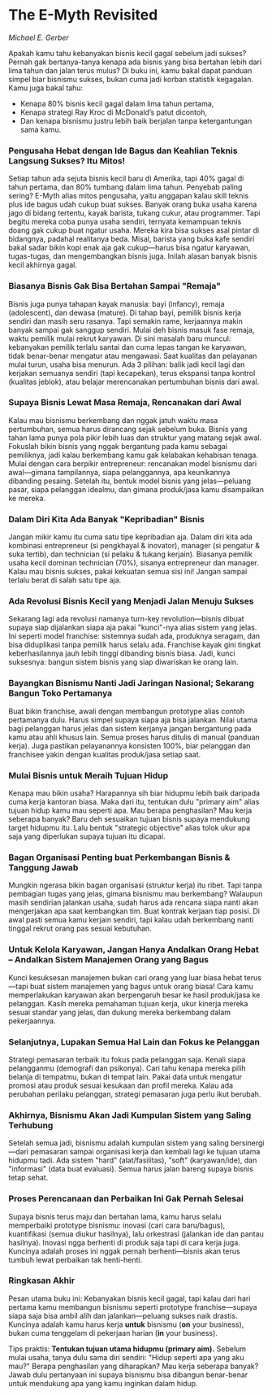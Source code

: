 # The E-Myth Revisited
*Michael E. Gerber*

Apakah kamu tahu kebanyakan bisnis kecil gagal sebelum jadi sukses? Pernah gak bertanya-tanya kenapa ada bisnis yang bisa bertahan lebih dari lima tahun dan jalan terus mulus? Di buku ini, kamu bakal dapat panduan simpel biar bisnismu sukses, bukan cuma jadi korban statistik kegagalan. Kamu juga bakal tahu:
- Kenapa 80% bisnis kecil gagal dalam lima tahun pertama,
- Kenapa strategi Ray Kroc di McDonald’s patut dicontoh,
- Dan kenapa bisnismu justru lebih baik berjalan tanpa ketergantungan sama kamu.

### Pengusaha Hebat dengan Ide Bagus dan Keahlian Teknis Langsung Sukses? Itu Mitos!
Setiap tahun ada sejuta bisnis kecil baru di Amerika, tapi 40% gagal di tahun pertama, dan 80% tumbang dalam lima tahun. Penyebab paling sering? E-Myth alias mitos pengusaha, yaitu anggapan kalau skill teknis plus ide bagus udah cukup buat sukses. Banyak orang buka usaha karena jago di bidang tertentu, kayak barista, tukang cukur, atau programmer. Tapi begitu mereka coba punya usaha sendiri, ternyata kemampuan teknis doang gak cukup buat ngatur usaha. Mereka kira bisa sukses asal pintar di bidangnya, padahal realitanya beda. Misal, barista yang buka kafe sendiri bakal sadar bikin kopi enak aja gak cukup—harus bisa ngatur karyawan, tugas-tugas, dan mengembangkan bisnis juga. Inilah alasan banyak bisnis kecil akhirnya gagal.

### Biasanya Bisnis Gak Bisa Bertahan Sampai "Remaja"
Bisnis juga punya tahapan kayak manusia: bayi (infancy), remaja (adolescent), dan dewasa (mature). Di tahap bayi, pemilik bisnis kerja sendiri dan masih seru rasanya. Tapi semakin rame, kerjaannya makin banyak sampai gak sanggup sendiri. Mulai deh bisnis masuk fase remaja, waktu pemilik mulai rekrut karyawan. Di sini masalah baru muncul: kebanyakan pemilik terlalu santai dan cuma lepas tangan ke karyawan, tidak benar-benar mengatur atau mengawasi. Saat kualitas dan pelayanan mulai turun, usaha bisa menurun. Ada 3 pilihan: balik jadi kecil lagi dan kerjakan semuanya sendiri (tapi kecapekan), terus ekspansi tanpa kontrol (kualitas jeblok), atau belajar merencanakan pertumbuhan bisnis dari awal.

### Supaya Bisnis Lewat Masa Remaja, Rencanakan dari Awal
Kalau mau bisnismu berkembang dan nggak jatuh waktu masa pertumbuhan, semua harus dirancang sejak sebelum buka. Bisnis yang tahan lama punya pola pikir lebih luas dan struktur yang matang sejak awal. Fokuslah bikin bisnis yang nggak bergantung pada kamu sebagai pemiliknya, jadi kalau berkembang kamu gak kelabakan kehabisan tenaga. Mulai dengan cara berpikir entrepreneur: rencanakan model bisnismu dari awal—gimana tampilannya, siapa pelanggannya, apa keunikannya dibanding pesaing. Setelah itu, bentuk model bisnis yang jelas—peluang pasar, siapa pelanggan idealmu, dan gimana produk/jasa kamu disampaikan ke mereka.

### Dalam Diri Kita Ada Banyak "Kepribadian" Bisnis
Jangan mikir kamu itu cuma satu tipe kepribadian aja. Dalam diri kita ada kombinasi entrepreneur (si pengkhayal & inovator), manager (si pengatur & suka tertib), dan technician (si pelaku & tukang kerjain). Biasanya pemilik usaha kecil dominan technician (70%), sisanya entrepreneur dan manager. Kalau mau bisnis sukses, pakai kekuatan semua sisi ini! Jangan sampai terlalu berat di salah satu tipe aja.

### Ada Revolusi Bisnis Kecil yang Menjadi Jalan Menuju Sukses
Sekarang lagi ada revolusi namanya turn-key revolution—bisnis dibuat supaya siap dijalankan siapa aja pakai "kunci"-nya alias sistem yang jelas. Ini seperti model franchise: sistemnya sudah ada, produknya seragam, dan bisa diduplikasi tanpa pemilik harus selalu ada. Franchise kayak gini tingkat keberhasilannya jauh lebih tinggi dibanding bisnis biasa. Jadi, kunci suksesnya: bangun sistem bisnis yang siap diwariskan ke orang lain.

### Bayangkan Bisnismu Nanti Jadi Jaringan Nasional; Sekarang Bangun Toko Pertamanya
Buat bikin franchise, awali dengan membangun prototype alias contoh pertamanya dulu. Harus simpel supaya siapa aja bisa jalankan. Nilai utama bagi pelanggan harus jelas dan sistem kerjanya jangan bergantung pada kamu atau ahli khusus lain. Semua proses harus ditulis di manual (panduan kerja). Juga pastikan pelayanannya konsisten 100%, biar pelanggan dan franchisee yakin dengan kualitas produk/jasa setiap saat.

### Mulai Bisnis untuk Meraih Tujuan Hidup
Kenapa mau bikin usaha? Harapannya sih biar hidupmu lebih baik daripada cuma kerja kantoran biasa. Maka dari itu, tentukan dulu "primary aim" alias tujuan hidup kamu mau seperti apa. Mau berapa penghasilan? Mau kerja seberapa banyak? Baru deh sesuaikan tujuan bisnis supaya mendukung target hidupmu itu. Lalu bentuk "strategic objective" alias tolok ukur apa saja yang diperlukan supaya tujuan itu dicapai.

### Bagan Organisasi Penting buat Perkembangan Bisnis & Tanggung Jawab
Mungkin ngerasa bikin bagan organisasi (struktur kerja) itu ribet. Tapi tanpa pembagian tugas yang jelas, gimana bisnismu mau berkembang? Walaupun masih sendirian jalankan usaha, sudah harus ada rencana siapa nanti akan mengerjakan apa saat kembangkan tim. Buat kontrak kerjaan tiap posisi. Di awal pasti semua kamu kerjain sendiri, tapi kalau udah berkembang nanti tinggal rekrut orang pas sesuai kebutuhan.

### Untuk Kelola Karyawan, Jangan Hanya Andalkan Orang Hebat – Andalkan Sistem Manajemen Orang yang Bagus
Kunci kesuksesan manajemen bukan cari orang yang luar biasa hebat terus—tapi buat sistem manajemen yang bagus untuk orang biasa! Cara kamu memperlakukan karyawan akan berpengaruh besar ke hasil produk/jasa ke pelanggan. Kasih mereka pemahaman tujuan kerja, ukur kinerja mereka sesuai standar yang jelas, dan dukung mereka berkembang dalam pekerjaannya.

### Selanjutnya, Lupakan Semua Hal Lain dan Fokus ke Pelanggan
Strategi pemasaran terbaik itu fokus pada pelanggan saja. Kenali siapa pelangganmu (demografi dan psikonya). Cari tahu kenapa mereka pilih belanja di tempatmu, bukan di tempat lain. Pakai data untuk mengatur promosi atau produk sesuai kesukaan dan profil mereka. Kalau ada perubahan perilaku pelanggan, strategi pemasaran juga perlu ikut berubah.

### Akhirnya, Bisnismu Akan Jadi Kumpulan Sistem yang Saling Terhubung
Setelah semua jadi, bisnismu adalah kumpulan sistem yang saling bersinergi—dari pemasaran sampai organisasi kerja dan kembali lagi ke tujuan utama hidupmu tadi. Ada sistem "hard" (alat/fasilitas), "soft" (karyawan/ide), dan "informasi" (data buat evaluasi). Semua harus jalan bareng supaya bisnis tetap sehat.

### Proses Perencanaan dan Perbaikan Ini Gak Pernah Selesai
Supaya bisnis terus maju dan bertahan lama, kamu harus selalu memperbaiki prototype bisnismu: inovasi (cari cara baru/bagus), kuantifikasi (semua diukur hasilnya), lalu orkestrasi (jalankan ide dan pantau hasilnya). Inovasi ngga berhenti di produk saja tapi di cara kerja juga. Kuncinya adalah proses ini nggak pernah berhenti—bisnis akan terus tumbuh lewat perbaikan tak henti-henti.

### Ringkasan Akhir
Pesan utama buku ini:
Kebanyakan bisnis kecil gagal, tapi kalau dari hari pertama kamu membangun bisnismu seperti prototype franchise—supaya siapa saja bisa ambil alih dan jalankan—peluang sukses naik drastis. Kuncinya adalah kamu harus kerja **untuk** bisnismu (**on** your business), bukan cuma tenggelam di pekerjaan harian (**in** your business).

Tips praktis:
**Tentukan tujuan utama hidupmu (primary aim).** Sebelum mulai usaha, tanya dulu sama diri sendiri: "Hidup seperti apa yang aku mau?" Berapa penghasilan yang diharapkan? Mau kerja seberapa banyak? Jawab dulu pertanyaan ini supaya bisnismu bisa dibangun benar-benar untuk mendukung apa yang kamu inginkan dalam hidup.